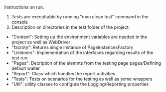 Instructions on run.

1. Tests are executtable by running "mvn clean test" command in the console
2. Description on directories in the test folder of the project:
- "Context": Setting up the environment variables are needed in the project as well as WebDriver
- "facroty": Returns single instance of PageinstancesFactory
- "Listeners": Implementation of the interfaces regarding results of the test run
- "Pages": Decription of the elemnts from the testing page pages/Defining default waiter
- "Report": Class which handles the report activities.
- "Tests": Tests on scenarios for the testing as well as some wrappers
- "Util": utility classes to configure the Logging/Reporting properties
